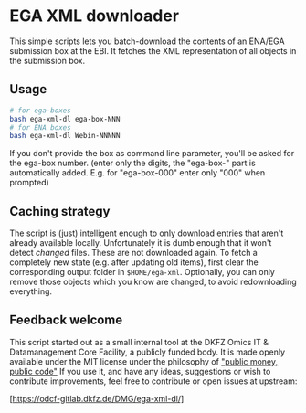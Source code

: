 # EGA XML downloader

This simple scripts lets you batch-download the contents of an ENA/EGA submission box at the EBI.
It fetches the XML representation of all objects in the submission box.

## Usage

```sh 
# for ega-boxes
bash ega-xml-dl ega-box-NNN
# for ENA boxes
bash ega-xml-dl Webin-NNNNN
```

If you don't provide the box as command line parameter, you'll be asked for the ega-box number.
(enter only the digits, the "ega-box-" part is automatically added. E.g. for "ega-box-000" enter only "000" when prompted)

## Caching strategy

The script is (just) intelligent enough to only download entries that aren't already available locally. Unfortunately it is dumb enough that it
won't detect _changed_ files. These are not downloaded again. To fetch a completely new state (e.g. after updating old items), first clear the corresponding
output folder in `$HOME/ega-xml`. Optionally, you can only remove those objects which you know are changed, to avoid
redownloading everything.

## Feedback welcome

This script started out as a small internal tool at the DKFZ Omics IT & Datamanagement Core Facility, a publicly funded body.
It is made openly available under the MIT license under the philosophy of ["public money, public code"](https://publiccode.eu/)
If you use it, and have any ideas, suggestions or wish to contribute improvements, feel free to contribute or open issues at upstream:

[https://odcf-gitlab.dkfz.de/DMG/ega-xml-dl/]

